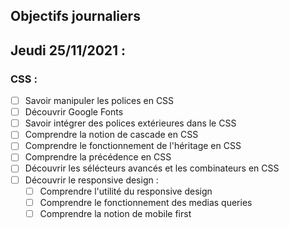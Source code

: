 ## Objectifs journaliers

## Jeudi 25/11/2021 :


### CSS :

* [ ] Savoir manipuler les polices en CSS
* [ ] Découvrir Google Fonts
* [ ] Savoir intégrer des polices extérieures dans le CSS
* [ ] Comprendre la notion de cascade en CSS
* [ ] Comprendre le fonctionnement de l'héritage en CSS
* [ ] Comprendre la précédence en CSS
* [ ] Découvrir les sélécteurs avancés et les combinateurs en CSS
* [ ] Découvrir le responsive design :
  * [ ] Comprendre l'utilité du responsive design
  * [ ] Comprendre le fonctionnement des medias queries
  * [ ] Comprendre la notion de mobile first
